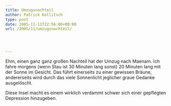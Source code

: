 ```yaml
---
title: Umzugsnachteil
author: Patrick Kollitsch
type: post
date: 2005-11-11T22:56:00+00:00
url: /2005/11/umzugsnachteil/




---
```

Ehm, einen ganz ganz großen Nachteil hat der Umzug nach Maenam. Ich fahre morgens (wenn Stau ist 30 Minuten lang sonst) 20 Minuten lang mit der Sonne im Gesicht. Das führt einerseits zu einer gewissen Bräune, andererseits wird durch das viele Sonnenlicht jeglicher graue Gedanke ausgelöscht. 

Diese Insel macht es einem wirklich verdammt schwer sich einer gepflegten Depression hinzugeben.
